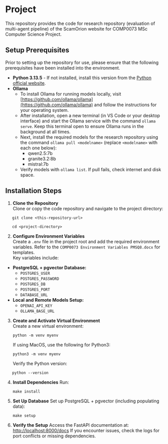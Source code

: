 # Project

This repository provides the code for research repository (evaluation of multi-agent pipeline) of the ScamOrion website for COMP0073 MSc Computer Science Project.

## Setup Prerequisites

Prior to setting up the repository for use, please ensure that the following prerequisites have been installed into the environment.

- **Python 3.13.5** - If not installed, install this version from the [Python official website](https://www.python.org/).
- **Ollama**
  - To install Ollama for running models locally, visit [https://github.com/ollama/ollama](https://github.com/ollama/ollama) and follow the instructions for your operating system.
  - After installation, open a new terminal (in VS Code or your desktop interface) and start the Ollama service with the command `ollama serve`. Keep this terminal open to ensure Ollama runs in the background at all times.
  - Next, install the required models for the research repository using the command `ollama pull <modelname>` (replace `<modelname>` with each one below):
    - qwen2.5:7b
    - granite3.2:8b
    - mistral:7b
  - Verify models with `ollama list`. If pull fails, check internet and disk space.

## Installation Steps

1. **Clone the Repository**  
   Clone or copy the code repository and navigate to the project directory:

```
   git clone <this-repository-url>

   cd <project-directory>
```

2. **Configure Environment Variables**  
   Create a `.env` file in the project root and add the required environment variables. Refer to the `COMP0073 Environment Variables PMSQ8.docx` for templates.  
   Key variables include:

- **PostgreSQL + pgvector Database:**
  - `POSTGRES_USER`
  - `POSTGRES_PASSWORD`
  - `POSTGRES_DB`
  - `POSTGRES_PORT`
  - `DATABASE_URL`
- **Local and Remote Models Setup:**
  - `OPENAI_API_KEY`
  - `OLLAMA_BASE_URL`

3. **Create and Activate Virtual Environment**  
    Create a new virtual environment:

   ```
   python -m venv myenv
   ```

   If using MacOS, use the following for Python3:

   ```
   python3 -m venv myenv
   ```

   Verify the Python version:

```
   python --version
```

4. **Install Dependencies**
   Run:

   ```
   make install
   ```

5. **Set Up Database**
   Set up PostgreSQL + pgvector (including populating data):

   ```
   make setup
   ```

6. **Verify the Setup**
   Access the FastAPI documentation at:
   [http://localhost:8000/docs](http://localhost:8000/docs)
   If you encounter issues, check the logs for port conflicts or missing dependencies.
